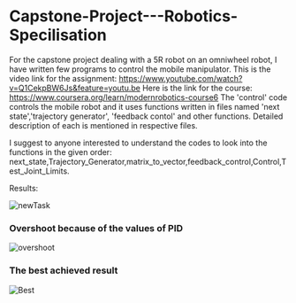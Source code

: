 # Capstone-Project---Robotics-Specilisation
For the capstone project dealing with a 5R robot on an omniwheel robot, I have written few programs to control the mobile manipulator.
This is the video link for the assignment:  https://www.youtube.com/watch?v=Q1CekpBW6Js&feature=youtu.be
Here is the link for the course:  https://www.coursera.org/learn/modernrobotics-course6
The 'control' code controls the mobile robot and it uses functions written in files named 'next state','trajectory generator',
'feedback contol' and other functions. Detailed description of each is mentioned in respective files.

I suggest to anyone interested to understand the codes to look into the functions in the given order:
next_state,Trajectory_Generator,matrix_to_vector,feedback_control,Control,Test_Joint_Limits.

Results:

![newTask](https://user-images.githubusercontent.com/56476887/85314929-cf78f300-b4d7-11ea-8ba9-5b6c2aea2bf1.png)

### Overshoot because of the values of PID
![overshoot](https://user-images.githubusercontent.com/56476887/85314951-d6a00100-b4d7-11ea-98ad-664ee8ebd6ef.png)


### The best achieved result 
![Best](https://user-images.githubusercontent.com/56476887/85314963-dbfd4b80-b4d7-11ea-9ec5-7158e50d3657.png)

